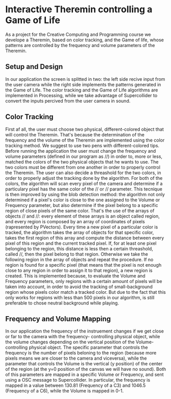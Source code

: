 # Interactive Theremin controlling a Game of Life
 
As a project for the Creative Computing and Programming course we develope a Theremin, based on color tracking, and the Game of life, whose patterns are controlled by the frequency and volume parameters of the Theremin.

## Setup and Design
In our application the screen is splitted in two: the left side recive input from the user camera while the right side implements the patterns generated in the Game of Life.
The color tracking and the Game of Life algorithms are implemented in Processing, while we take advantage of Supercollider to convert the inputs percived from the user camera in sound.

## Color Tracking
First af all, the user must choose two physical, different-colored object that will control the Theremin.
That's because the determination of the frequency and the volume of the Theremin are implemented using the color tracking method. We suggest to use two pens with different-colored tips.
Before running the application the user must change the frequency and volume parameters (defined in our program as //) in order to, more or less, matched the colors of the two physical objects that he wants to use. The two colors must be different from one another in order to properly control the Theremin. 
The user can also decide a threashold for the two colors, in order to properly adjust the tracking done by the algorithm.
For both of the colors, the algorithm will scan every pixel of the camera and determine if a particulary pixel has the same color of the // or // parameter.
This tecnique is then improved by using the blob detection method: the algorithm not only determined if a pixel's color is close to the one assigned to the Volume or Frequency parameter, but also determine if the pixel belong to a specific region of close pixels of the same color. 
That's the use of the arrays of objects // and //: every element of these arrays is an object called region, and every region is composed by an array of coordinates of pixels (rapresented by PVectors).
Every time a new pixel of a particular color is tracked, the algorithm takes the array of objects for that specific color, takes the first region of this array and compute the distance between every pixel of this region and the current tracked pixel. If, for at least one pixel belonging to the region, this distance is less then a certain threashold, called //, then the pixel belong to that region. Otherwise we take the following region in the array of objects and repeat the procedure. If no region is found for a specific pixel (that means that the pixel is not enough close to any region in order to assign it to that region), a new region is created. This is implemented because, to evaluate the Volume and Frequency parameters, only regions with a certain amount of pixels will be taken into account, in order to avoid the tracking of small-background region whose pixels color match a tracked color. But due to the fact that this only works for regions with less than 500 pixels in our algorithm, is still preferable to chose neutral background while playing.


## Frequency and Volume Mapping
In our application the frequency of the instruement changes if we get close or far to the camera with the frequency- controlling physical object, while the volume changes depending on the vertical position of the Volume-controlling physical object.
The specific parameter that controls the frequency is the number of pixels beloning to the region (because more pixels means we are closer to the camera and viceversa), while the parameter that controls the Volume is the vertical (y position) of the center of the region (at the y=0 position of the canvas we will have no sound).
Both of this parameters are mapped in a specific Volume or Frequency, and sent using a OSC message to Supercollider.
In particular, the frequency is mapped in a value between 130.81 (Frequency of a C3) and 1046.5 (Frequency of a C6), while the Volume is mapped in 0-1.


